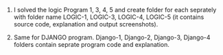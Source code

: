 1. I solved the logic Program 1, 3, 4, 5 and create folder for each seprately with folder name LOGIC-1, LOGIC-3, LOGIC-4, LOGIC-5 (it contains source code, explanation and output screenshots).

2. Same for DJANGO program. Django-1, Django-2, Django-3, Django-4 folders contain seprate program code and explanation.
